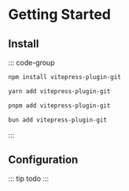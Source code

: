 # Getting Started

## Install

::: code-group

```sh [npm]
npm install vitepress-plugin-git
```

```sh [yarn]
yarn add vitepress-plugin-git
```

```sh [pnpm]
pnpm add vitepress-plugin-git
```

```sh [bun]
bun add vitepress-plugin-git
```

:::

## Configuration

::: tip
todo
:::
